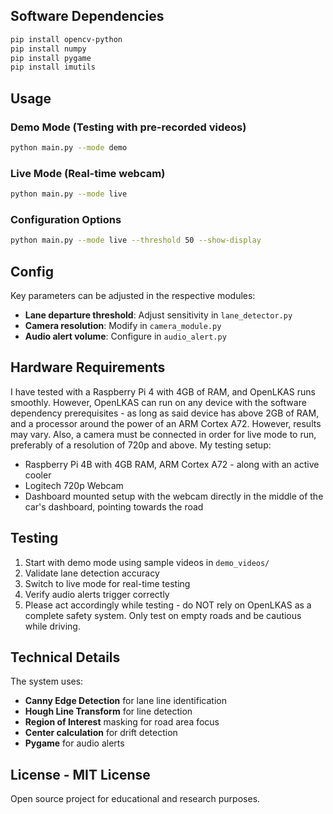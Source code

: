 
##  Software Dependencies

```bash
pip install opencv-python
pip install numpy
pip install pygame
pip install imutils
```


## Usage

### Demo Mode (Testing with pre-recorded videos)
```bash
python main.py --mode demo
```

### Live Mode (Real-time webcam)
```bash
python main.py --mode live
```

### Configuration Options
```bash
python main.py --mode live --threshold 50 --show-display
```

##  Config

Key parameters can be adjusted in the respective modules:

- **Lane departure threshold**: Adjust sensitivity in `lane_detector.py`
- **Camera resolution**: Modify in `camera_module.py`
- **Audio alert volume**: Configure in `audio_alert.py`

## Hardware Requirements

I have tested with a Raspberry Pi 4 with 4GB of RAM, and OpenLKAS runs smoothly. However, OpenLKAS can run on any device with the software dependency prerequisites - as long as said device has above 2GB of RAM, and a processor around the power of an ARM Cortex A72. However, results may vary. Also, a camera must be connected in order for live mode to run, preferably of a resolution of 720p and above.
My testing setup:
- Raspberry Pi 4B with 4GB RAM, ARM Cortex A72 - along with an active cooler
- Logitech 720p Webcam
- Dashboard mounted setup with the webcam directly in the middle of the car's dashboard, pointing towards the road

## Testing

1. Start with demo mode using sample videos in `demo_videos/`
2. Validate lane detection accuracy
3. Switch to live mode for real-time testing
4. Verify audio alerts trigger correctly
5. Please act accordingly while testing - do NOT rely on OpenLKAS as a complete safety system. Only test on empty roads and be cautious while driving.


## Technical Details

The system uses:
- **Canny Edge Detection** for lane line identification
- **Hough Line Transform** for line detection
- **Region of Interest** masking for road area focus
- **Center calculation** for drift detection
- **Pygame** for audio alerts

## License - MIT License

Open source project for educational and research purposes. 
